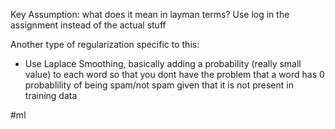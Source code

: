 Key Assumption: what does it mean in layman terms?
Use log in the assignment instead of the actual stuff

Another type of regularization specific to this:
- Use Laplace Smoothing, basically adding a probability (really small value) to each word so that you dont have the problem that a word has 0 probablility of being spam/not spam given that it is not present in training data

#ml 